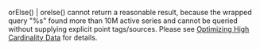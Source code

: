 orElse() | orelse() cannot return a reasonable result, because the wrapped query \"%s\" found more than 10M active
series and cannot be queried without supplying explicit point tags/sources. Please see [Optimizing 
High Cardinality Data](https://docs.wavefront.com/cardinality.html#optimizing-high-cardinality-data) for details.